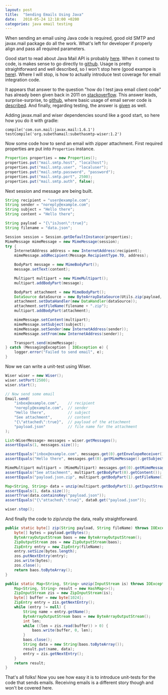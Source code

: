 ```yaml
---
layout: post
title:  "Sending Emails Using Java"
date:   2018-05-24 12:18:00 +0200
categories: java email testing
---
```

When sending an email using Java code is required, good old SMTP and javax.mail package do all the work. What's left for developer if properly align and pass all required parameters.

Good start to read about Java Mail API is probably [here][javamail-oracle]. When it comest to code, is makes sense to go directly to [github][javamail-github]. Usage is pretty straightforward and well described, so I won't stop here (good exampe is [here][aws-smtp-java]). Where I will stop, is how to actually introduce test coverage for email integration code.

It appears that answer to the question "how do I test java email client code" has already been given back in 2011 on [stackoverflow][wiser-answer]. This answer leads, surprise-surprise, to [github][smtp-github], where basic usage of email server code is [described][smtp-server]. And finally, regarding testing, the answer is [given][smtp-wiser] as well.

Adding javax.mail and wiser dependencies sound like a good start, so here how you do it with gradle:

```
compile('com.sun.mail:javax.mail:1.6.1')
testCompile('org.subethamail:subethasmtp-wiser:1.2')
```

Now some code how to send an email with zipper attachment. First required properties are put into `Properties` instance.

```java
Properties properties = new Properties();
properties.put("mail.smtp.host", "localhost");
properties.put("mail.smtp.user", "localuser");
properties.put("mail.smtp.password", "password");
properties.put("mail.smtp.port", 2500);
properties.put("mail.smtp.auth", false);
```

Next session and message are being built.

```java
String recipient = "user@example.com";
String sender = "noreply@example.com";
String subject = "Hello there";
String content = "Hello there";

String payload = "{\"isJson\":true}";
String filename = "data.json";

Session session = Session.getDefaultInstance(properties);
MimeMessage mimeMessage = new MimeMessage(session);
try {
    InternetAddress address = new InternetAddress(recipient);
    mimeMessage.addRecipient(Message.RecipientType.TO, address);

    BodyPart message = new MimeBodyPart();
    message.setText(content);

    Multipart multipart = new MimeMultipart();
    multipart.addBodyPart(message);

    BodyPart attachment = new MimeBodyPart();
    DataSource dataSource = new ByteArrayDataSource(Utils.zip(payload, filename), "application/zip");
    attachment.setDataHandler(new DataHandler(dataSource));
    attachment.setFileName(filename + ".zip");
    multipart.addBodyPart(attachment);

    mimeMessage.setContent(multipart);
    mimeMessage.setSubject(subject);
    mimeMessage.setSender(new InternetAddress(sender));
    mimeMessage.setFrom(new InternetAddress(sender));

    Transport.send(mimeMessage);
} catch (MessagingException | IOException e) {
    logger.error("Failed to send email", e);
}
```

Now we can write a unit-test using Wiser.

```java
Wiser wiser = new Wiser();
wiser.setPort(2500);
wiser.start();

// Now send some email
Email.send(
	"inbox@example.com",	// recipient
	"noreply@example.com",	// sender
	"Hello there",			// subject
	"See attachment", 		// content
	"{\"attached\":true}", 	// payload of the attachment
	"payload.json"			// file name for the attachment
);

List<WiserMessage> messages = wiser.getMessages();
assertEquals(1, messages.size());

assertEquals("inbox@example.com", messages.get(0).getEnvelopeReceiver());
assertEquals("Hello there", messages.get(0).getMimeMessage().getSubject());

MimeMultipart multipart = (MimeMultipart) messages.get(0).getMimeMessage().getContent();
assertEquals("See attachment", multipart.getBodyPart(0).getContent());
assertEquals("payload.json.zip", multipart.getBodyPart(1).getFileName());

Map<String, String> data = unzip(multipart.getBodyPart(1).getInputStream());
assertEquals(1, data.size());
assertTrue(data.containsKey("payload.json"));
assertEquals("{\"attached\":true}", data0.get("payload.json"));

wiser.stop();
```

And finally the code to zip/unzip the data, really straightforward.

```java
public static byte[] zip(String payload, String fileName) throws IOException {
    byte[] bytes = payload.getBytes();
    ByteArrayOutputStream baos = new ByteArrayOutputStream();
    ZipOutputStream zos = new ZipOutputStream(baos);
    ZipEntry entry = new ZipEntry(fileName);
    entry.setSize(bytes.length);
    zos.putNextEntry(entry);
    zos.write(bytes);
    zos.close();
    return baos.toByteArray();
}

public static Map<String, String> unzip(InputStream is) throws IOException {
    Map<String, String> result = new HashMap<>();
    ZipInputStream zis = new ZipInputStream(is);
    byte[] buffer = new byte[1024];
    ZipEntry entry = zis.getNextEntry();
    while (entry != null) {
        String name = entry.getName();
        ByteArrayOutputStream baos = new ByteArrayOutputStream();
        int len;
        while ((len = zis.read(buffer)) > 0) {
            baos.write(buffer, 0, len);
        }
        baos.close();
        String data = new String(baos.toByteArray());
        result.put(name, data);
        entry = zis.getNextEntry();
    }
    return result;
}
```

That's all folks! Now you see how easy it is to introduce unit-tests for the code that sends emails. Receiving emails is a different story though and won't be covered here.

[javamail-oracle]: http://www.oracle.com/technetwork/java/javamail/index.html
[javamail-github]: https://javaee.github.io/javamail/
[aws-smtp-java]: https://docs.aws.amazon.com/ses/latest/DeveloperGuide/send-using-smtp-java.html
[wiser-answer]: https://stackoverflow.com/a/8604585
[smtp-github]: https://github.com/voodoodyne/subethasmtp
[smtp-server]: https://github.com/voodoodyne/subethasmtp/blob/master/UsingSubEthaSMTP.md
[smtp-wiser]: https://github.com/voodoodyne/subethasmtp/blob/master/Wiser.md
